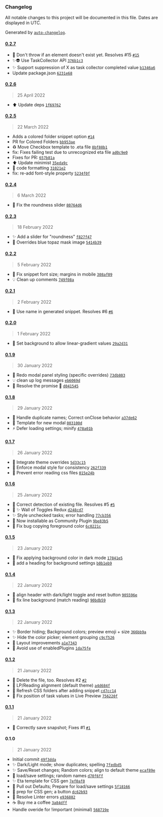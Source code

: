 ### Changelog

All notable changes to this project will be documented in this file. Dates are displayed in UTC.

Generated by [`auto-changelog`](https://github.com/CookPete/auto-changelog).

#### [0.2.7](https://github.com/ebullient/obsidian-snippetor/compare/0.2.6...0.2.7)

- 🐛 Don't throw if an element doesn't exist yet. Resolves #15 [`#15`](https://github.com/ebullient/obsidian-snippetor/issues/15)
- ✨👽️ Use TaskCollector API [`376b1c3`](https://github.com/ebullient/obsidian-snippetor/commit/376b1c3541ab12129b7d1c608a540695ce3541aa)
- ✨ Support suppression of X as task collector completed value [`b1346a6`](https://github.com/ebullient/obsidian-snippetor/commit/b1346a636ada43bad5bc2098721aafcef33ce8a7)
- Update package.json [`6231e68`](https://github.com/ebullient/obsidian-snippetor/commit/6231e6898fa45733deaa1bfab2152a69e37d3c4c)

#### [0.2.6](https://github.com/ebullient/obsidian-snippetor/compare/0.2.5...0.2.6)

> 25 April 2022

- ⬆️ Update deps [`1f69762`](https://github.com/ebullient/obsidian-snippetor/commit/1f69762653e812f61d05e59a26e14bdd04fe9378)

#### [0.2.5](https://github.com/ebullient/obsidian-snippetor/compare/0.2.4...0.2.5)

> 22 March 2022

- Adds a colored folder snippet option [`#14`](https://github.com/ebullient/obsidian-snippetor/pull/14)
- PR for Colored Folders [`bb953ae`](https://github.com/ebullient/obsidian-snippetor/commit/bb953ae8aa360aa49dde91d9691d0e9c5c6353ad)
- ♻️ Move Checkbox template to .eta file [`8bf88b1`](https://github.com/ebullient/obsidian-snippetor/commit/8bf88b146f04384545efb6c4d5f952718aeb8852)
- fix: Fixes failing test due to unrecognized eta file [`ad0c9e0`](https://github.com/ebullient/obsidian-snippetor/commit/ad0c9e0c2d810eb8b44e88b57699192d215923a5)
- Fixes for PR: [`657b81a`](https://github.com/ebullient/obsidian-snippetor/commit/657b81aa3c6ae5e35048a6515b3981ecaa39d76f)
- ⬆️ Update minimist [`35eda9c`](https://github.com/ebullient/obsidian-snippetor/commit/35eda9cbe00ca09e587f0b4acba30bf816198764)
- 🎨 code formatting [`31021e2`](https://github.com/ebullient/obsidian-snippetor/commit/31021e25139ede1cc9002e019d962a327cc43c9b)
- fix: re-add font-style property [`5234f0f`](https://github.com/ebullient/obsidian-snippetor/commit/5234f0fc297254441b56477da3ba1da79683e40e)

#### [0.2.4](https://github.com/ebullient/obsidian-snippetor/compare/0.2.3...0.2.4)

> 6 March 2022

- 🐛 Fix the roundness slider [`80764d6`](https://github.com/ebullient/obsidian-snippetor/commit/80764d65a5181fb8e46be298e1815a70aeccad05)

#### [0.2.3](https://github.com/ebullient/obsidian-snippetor/compare/0.2.2...0.2.3)

> 18 February 2022

- ✨ Add a slider for "roundness" [`f827f47`](https://github.com/ebullient/obsidian-snippetor/commit/f827f47970fa7d519cab3d6bd960a111491d7c0a)
- 🎨 Overrides blue topaz mask image [`5414b39`](https://github.com/ebullient/obsidian-snippetor/commit/5414b39e97fc13d9a856b36a025dc9db2089756c)

#### [0.2.2](https://github.com/ebullient/obsidian-snippetor/compare/0.2.1...0.2.2)

> 5 February 2022

- 🎨 Fix snippet font size; margins in mobile [`308af09`](https://github.com/ebullient/obsidian-snippetor/commit/308af0966782817077be947893c7450ee46b96d6)
- 💡 Clean up comments [`749f08a`](https://github.com/ebullient/obsidian-snippetor/commit/749f08a9b3b5b63aef5022605a35dcf6839b0f66)

#### [0.2.1](https://github.com/ebullient/obsidian-snippetor/compare/0.2.0...0.2.1)

> 2 February 2022

- 🐛 Use name in generated snippet. Resolves #6 [`#6`](https://github.com/ebullient/obsidian-snippetor/issues/6)

#### [0.2.0](https://github.com/ebullient/obsidian-snippetor/compare/0.1.9...0.2.0)

> 1 February 2022

- 💫 Set background to allow linear-gradient values [`29a2d31`](https://github.com/ebullient/obsidian-snippetor/commit/29a2d3188bf15f0a5b3c87c8c012f78008f67ef5)

#### [0.1.9](https://github.com/ebullient/obsidian-snippetor/compare/0.1.8...0.1.9)

> 30 January 2022

- 💫 Redo modal panel styling (specific overrides) [`73db803`](https://github.com/ebullient/obsidian-snippetor/commit/73db80355e54b8a033b2eea560375676d0bc4883)
- 💡 clean up log messages [`eb6069d`](https://github.com/ebullient/obsidian-snippetor/commit/eb6069d20d26cbc0843aa74ac6958761eaf1c5c9)
- 🐛 Resolve the promise :facepalm: [`d041545`](https://github.com/ebullient/obsidian-snippetor/commit/d04154531d8f1b9da1f20ec4d1153a7fed5e060a)

#### [0.1.8](https://github.com/ebullient/obsidian-snippetor/compare/0.1.7...0.1.8)

> 29 January 2022

- 🐛 Handle duplicate names; Correct onClose behavior [`a37de62`](https://github.com/ebullient/obsidian-snippetor/commit/a37de6237acc9023fd4491108cf89a8c42529aac)
- 💬 Template for new modal [`003100d`](https://github.com/ebullient/obsidian-snippetor/commit/003100da61e6eab95bec6fb595cbf7882b9c3e6f)
- ⚡️ Defer loading settings; minify [`478a01b`](https://github.com/ebullient/obsidian-snippetor/commit/478a01b85cbfc42f0974ab236ef846f61d1dce0f)

#### [0.1.7](https://github.com/ebullient/obsidian-snippetor/compare/0.1.6...0.1.7)

> 26 January 2022

- 🐛 Integrate theme overrides [`5d33c15`](https://github.com/ebullient/obsidian-snippetor/commit/5d33c152960db8319835b506758f96bab6bba47e)
- 🎨 Enforce modal style for consistency [`262f339`](https://github.com/ebullient/obsidian-snippetor/commit/262f33900d09fb86290d8644625069c26af05816)
- 🐛 Prevent error reading css files [`015e24b`](https://github.com/ebullient/obsidian-snippetor/commit/015e24bf0e16ea99a15ad8418dd9158bcf6ed7f4)

#### [0.1.6](https://github.com/ebullient/obsidian-snippetor/compare/0.1.5...0.1.6)

> 25 January 2022

- 🐛 Correct detection of existing file. Resolves #5 [`#5`](https://github.com/ebullient/obsidian-snippetor/issues/5)
- 🎨 ✨ Wall of Toggles Redux [`d248cd7`](https://github.com/ebullient/obsidian-snippetor/commit/d248cd73c5cab5f1bc5ed658e9ef6def6aad26a8)
- ✨ Style unchecked tasks; error handling [`77cb356`](https://github.com/ebullient/obsidian-snippetor/commit/77cb3562d8f9ff34f0c6cc1b419bef97310a1d1e)
- 🎉 Now installable as Community Plugin [`9be83b5`](https://github.com/ebullient/obsidian-snippetor/commit/9be83b5da3c18d5176e9bc8da98ea08176a947c0)
- 🐛 Fix bug copying foreground color [`6c0221c`](https://github.com/ebullient/obsidian-snippetor/commit/6c0221cb79ac2d43433df235d6b7c8ddaae058cd)

#### [0.1.5](https://github.com/ebullient/obsidian-snippetor/compare/0.1.4...0.1.5)

> 23 January 2022

- 🐛 Fix applying background color in dark mode [`17841e5`](https://github.com/ebullient/obsidian-snippetor/commit/17841e5f0c765b03d2b7d5d27b2b0da12adfe30a)
- 🎨  add a heading for background settings [`b0b1eb9`](https://github.com/ebullient/obsidian-snippetor/commit/b0b1eb94a5514a120145333686b2c338b88b5530)

#### [0.1.4](https://github.com/ebullient/obsidian-snippetor/compare/0.1.3...0.1.4)

> 22 January 2022

- 🎨 align header with dark/light toggle and reset button [`905596e`](https://github.com/ebullient/obsidian-snippetor/commit/905596e8c113c53a0529acd3701a3537c9bd7dae)
- 🎨 fix line background (match reading) [`90bdb59`](https://github.com/ebullient/obsidian-snippetor/commit/90bdb5912b48bff60c1db893aaf35dab245bf927)

#### [0.1.3](https://github.com/ebullient/obsidian-snippetor/compare/0.1.2...0.1.3)

> 22 January 2022

- ✨ Border hiding; Background colors; preview emoji + size [`366bb9a`](https://github.com/ebullient/obsidian-snippetor/commit/366bb9aa17deeb008f81880255942b7222c846e0)
- ✨ Hide the color picker; element grouping [`c9cf526`](https://github.com/ebullient/obsidian-snippetor/commit/c9cf526f6ffa82b12f29139dfaa73b9ed852406a)
- 🎨  Layout improvements [`a1e7343`](https://github.com/ebullient/obsidian-snippetor/commit/a1e73434278971c5f445498d5e4c34f69e7581d6)
- 🐛 Avoid use of enabledPlugins [`1da75fe`](https://github.com/ebullient/obsidian-snippetor/commit/1da75fe34c2d0e20304ab580f28205058e795f3e)

#### [0.1.2](https://github.com/ebullient/obsidian-snippetor/compare/0.1.1...0.1.2)

> 21 January 2022

- 🐛 Delete the file, too. Resolves #2 [`#2`](https://github.com/ebullient/obsidian-snippetor/issues/2)
- 🐛 LP/Reading alignment (default theme) [`a4d684f`](https://github.com/ebullient/obsidian-snippetor/commit/a4d684fe84ec1e292c36b1beab96691b6b919038)
- 🐛 Refresh CSS folders after adding snippet [`cd7cc14`](https://github.com/ebullient/obsidian-snippetor/commit/cd7cc1464e80f367a299e87d88c8960f7563c659)
- 🐛 Fix position of task values in Live Preview [`756220f`](https://github.com/ebullient/obsidian-snippetor/commit/756220f7e78fd27bfb7aadd6135e4aec320a57b2)

#### [0.1.1](https://github.com/ebullient/obsidian-snippetor/compare/0.1.0...0.1.1)

> 21 January 2022

- 🐛 Correctly save snapshot; Fixes #1 [`#1`](https://github.com/ebullient/obsidian-snippetor/issues/1)

#### 0.1.0

> 21 January 2022

- Initial commit [`49f3dda`](https://github.com/ebullient/obsidian-snippetor/commit/49f3ddab4fbff332a91c73ee750f706222f9690f)
- ✨ Dark/Light mode; show duplicates; spelling [`7fedbd5`](https://github.com/ebullient/obsidian-snippetor/commit/7fedbd5c9492c5fef0dcf43750dbe53004b0e390)
- ✨ Save/Reset changes; Random colors; align to default theme [`ecaf89e`](https://github.com/ebullient/obsidian-snippetor/commit/ecaf89e6302285f3b015525035c8c27c43c9b3c7)
- 🚧 load/save settings; random names [`d70f6ff`](https://github.com/ebullient/obsidian-snippetor/commit/d70f6ff500f9bff97a711cedd9a743581afc5a8d)
- ✨ Eta template for CSS gen [`7ef0af0`](https://github.com/ebullient/obsidian-snippetor/commit/7ef0af070bc116a97d40f0cc1831cf478aa53633)
- 🚧 Pull out Defaults; Prepare for load/save settings [`5f18166`](https://github.com/ebullient/obsidian-snippetor/commit/5f18166b5d35cbcd8f1e4f928bb27c930a4a73e5)
- 🚧 prep for CSS gen; a button [`dc62b93`](https://github.com/ebullient/obsidian-snippetor/commit/dc62b93a233bdb0efce214304f6e3f7977072092)
- 💚 Resolve Linter errors [`e936882`](https://github.com/ebullient/obsidian-snippetor/commit/e9368827af7489915a9bc670f9779d444c8ccc9d)
- ☕️ Buy me a coffee [`3a84dff`](https://github.com/ebullient/obsidian-snippetor/commit/3a84dff88d8c2827c8d3b78cce30220011bc483b)
- Handle overide for !important (minimal) [`568719e`](https://github.com/ebullient/obsidian-snippetor/commit/568719ecc75e07dc974bc2713f1ded2fdde3a522)
